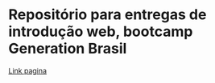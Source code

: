 # Repositório para entregas de introdução web, bootcamp Generation Brasil

[Link pagina](./html01/index.html)